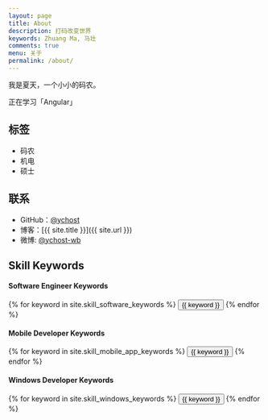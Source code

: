 ```yaml
---
layout: page
title: About
description: 打码改变世界
keywords: Zhuang Ma, 马壮
comments: true
menu: 关于
permalink: /about/
---
```


我是夏天，一个小小的码农。

正在学习「Angular」


## 标签

* 码农
* 机电
* 硕士

## 联系

* GitHub：[@ychost](https://github.com/ychost)
* 博客：[{{ site.title }}]({{ site.url }})
* 微博: [@ychost-wb](http://weibo.com/ychost-wb)

## Skill Keywords

#### Software Engineer Keywords
<div class="btn-inline">
    {% for keyword in site.skill_software_keywords %}
    <button class="btn btn-outline" type="button">{{ keyword }}</button>
    {% endfor %}
</div>

#### Mobile Developer Keywords
<div class="btn-inline">
    {% for keyword in site.skill_mobile_app_keywords %}
    <button class="btn btn-outline" type="button">{{ keyword }}</button>
    {% endfor %}
</div>

#### Windows Developer Keywords
<div class="btn-inline">
    {% for keyword in site.skill_windows_keywords %}
    <button class="btn btn-outline" type="button">{{ keyword }}</button>
    {% endfor %}
</div>
